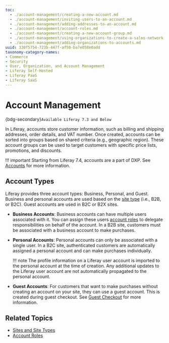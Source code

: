 ```yaml
---
toc:
  - ./account-management/creating-a-new-account.md
  - ./account-management/inviting-users-to-an-account.md
  - ./account-management/adding-addresses-to-an-account.md
  - ./account-management/account-roles.md
  - ./account-management/creating-a-new-account-group.md
  - ./account-management/using-organizations-to-create-a-sales-network.md
  - ./account-management/adding-organizations-to-accounts.md
uuid: 330f5754-723b-447f-af50-ba7e058e0add
taxonomy-category-names:
- Commerce
- Security
- User, Organization, and Account Management
- Liferay Self-Hosted
- Liferay PaaS
- Liferay SaaS
---
```

# Account Management

{bdg-secondary}`Available Liferay 7.3 and Below`

In Liferay, accounts store customer information, such as billing and shipping addresses, order details, and VAT number. Once created, accounts can be sorted into groups based on shared criteria (e.g., geographic region). These account groups can be used to target customers with specific price lists, promotions, and discounts.

!!! important
    Starting from Liferay 7.4, accounts are a part of DXP. See [Accounts](https://learn.liferay.com/w/dxp/users-and-permissions/accounts) for more information.

## Account Types

Liferay provides three account types: Business, Personal, and Guest. Business and personal accounts are used based on the [site type](../starting-a-store/sites-and-site-types.md) (i.e., B2B, or B2C). Guest accounts are used in B2C or B2X sites.

* **Business Accounts**: Business accounts can have multiple users associated with it. You can assign these users [account roles](./account-management/account-roles.md) to delegate responsibilities on behalf of the account. In a B2B site, customers must be associated with a business account to make purchases.

* **Personal Accounts**: Personal accounts can only be associated with a single user. In a B2C site, authenticated customers are automatically assigned a personal account and can make purchases individually.

  !!! note
       The profile information on a Liferay user account is imported to the personal account at the time of creation. Any additional updates to the Liferay user account are not automatically propagated to the personal account.

* **Guest Accounts**: For customers that want to make purchases without creating an account on your site, they can use a guest account. This is created during guest checkout. See [Guest Checkout](../store-management/guest-checkout.md) for more information.

## Related Topics

* [Sites and Site Types](../starting-a-store/sites-and-site-types.md)
* [Account Roles](./account-management/account-roles.md)
